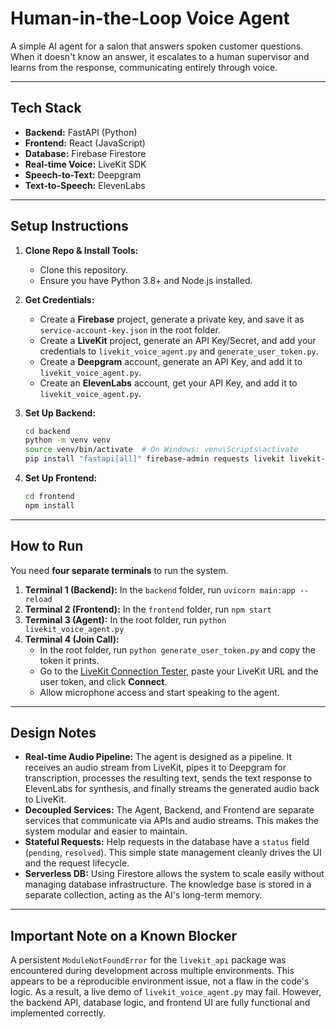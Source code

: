 # Human-in-the-Loop Voice Agent

A simple AI agent for a salon that answers spoken customer questions. When it doesn't know an answer, it escalates to a human supervisor and learns from the response, communicating entirely through voice.

---
## Tech Stack

* **Backend:** FastAPI (Python)
* **Frontend:** React (JavaScript)
* **Database:** Firebase Firestore
* **Real-time Voice:** LiveKit SDK
* **Speech-to-Text:** Deepgram
* **Text-to-Speech:** ElevenLabs

---
## Setup Instructions

1.  **Clone Repo & Install Tools:**
    * Clone this repository.
    * Ensure you have Python 3.8+ and Node.js installed.

2.  **Get Credentials:**
    * Create a **Firebase** project, generate a private key, and save it as `service-account-key.json` in the root folder.
    * Create a **LiveKit** project, generate an API Key/Secret, and add your credentials to `livekit_voice_agent.py` and `generate_user_token.py`.
    * Create a **Deepgram** account, generate an API Key, and add it to `livekit_voice_agent.py`.
    * Create an **ElevenLabs** account, get your API Key, and add it to `livekit_voice_agent.py`.

3.  **Set Up Backend:**
    ```bash
    cd backend
    python -m venv venv
    source venv/bin/activate  # On Windows: venv\Scripts\activate
    pip install "fastapi[all]" firebase-admin requests livekit livekit-api deepgram-sdk elevenlabs
    ```

4.  **Set Up Frontend:**
    ```bash
    cd frontend
    npm install
    ```

---
## How to Run

You need **four separate terminals** to run the system.

1.  **Terminal 1 (Backend):** In the `backend` folder, run `uvicorn main:app --reload`
2.  **Terminal 2 (Frontend):** In the `frontend` folder, run `npm start`
3.  **Terminal 3 (Agent):** In the root folder, run `python livekit_voice_agent.py`
4.  **Terminal 4 (Join Call):**
    * In the root folder, run `python generate_user_token.py` and copy the token it prints.
    * Go to the [LiveKit Connection Tester](https://livekit.io/connection-tester), paste your LiveKit URL and the user token, and click **Connect**.
    * Allow microphone access and start speaking to the agent.

---
## Design Notes

* **Real-time Audio Pipeline:** The agent is designed as a pipeline. It receives an audio stream from LiveKit, pipes it to Deepgram for transcription, processes the resulting text, sends the text response to ElevenLabs for synthesis, and finally streams the generated audio back to LiveKit.
* **Decoupled Services:** The Agent, Backend, and Frontend are separate services that communicate via APIs and audio streams. This makes the system modular and easier to maintain.
* **Stateful Requests:** Help requests in the database have a `status` field (`pending`, `resolved`). This simple state management cleanly drives the UI and the request lifecycle.
* **Serverless DB:** Using Firestore allows the system to scale easily without managing database infrastructure. The knowledge base is stored in a separate collection, acting as the AI's long-term memory.

---
## Important Note on a Known Blocker

A persistent `ModuleNotFoundError` for the `livekit_api` package was encountered during development across multiple environments. This appears to be a reproducible environment issue, not a flaw in the code's logic. As a result, a live demo of `livekit_voice_agent.py` may fail. However, the backend API, database logic, and frontend UI are fully functional and implemented correctly.